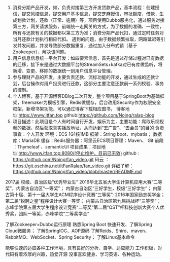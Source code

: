 1. 消费分期产品开发，如，负责对接第三方开发贷款产品，基本流程：创建授信，提交风控信息，提交用户基本信息，提交芝麻授信，审批额度，借款，生成划款计划，还款（正常、逾期）等，项目使用Dubbo服务化，通过服务对接第三方，网关请求服务，前端统一走网关的方式，为了数据的准确、一致性，所有与还款有关的数据都以第三方为准；消费分期产品代扣，通过定时任务对当月还款计划执行相应代扣。
  遇到的问题，由于数据频繁拉取，网路延迟等引发并发问题，并发导致部分数据重复，通过加入分布式锁（基于Zookeeper），解决该问题。
2. 用户信息信息统一平台开发：如四要素信息，首先是通过存储过程对已有数据的迁移，接下来是通过大数据平台的StreamSets+kafka对已有库做监听，将新增、变更、移除的数据统一到用户信息平台管理。
3. 参与理财产品的开发，主要负责还款、流标功能的开发，通过生成的还款计划，后台操作对用户投资进行还款，这部分主要注意还款前一系列校验、事务的控制。
4. 个人博客，基于开源博客DBlog二次开发，整个项目基于SpringBoot为基础框架，freemaker为模板引擎，Redis做缓存，后台改用Security作为权限安全框架，新增书架功能，可以通过博客下载相应图书，
博客地址:https://www.itfan.top
github:https://github.com/Noing/ralap-blog
5. 项目描述：此项目是个人有时间自行开发，娱乐为主，主要功能：爬取乐视视频的数据，然后获取真实播放地址，从而达到“去广告”、“去会员”的目的
   负责事宜：个人开发 
                 环境：ECS  1G1核1MB
                 框架：String boot、mybatis； 
                 数据库：MariaDB 
                 缓存：Redis服务器：阿里云ECS项目管理：Maven、  Git 
                 前段 ：Thymeleaf 、semanticUI
   项目成果：项目地址:http://www.itfan.top:8080/(停止维护，目前已无效)
                    github : https://github.com/Noing/fan_video.git 
                    码云 ：https://git.oschina.net/itFanRalap/fan_video.git
   详细了解：https://github.com/Noing/fan_video/blob/master/README.md


2017届 校级、自治区级“优秀毕业生”
2016华北五省大学生计算机应用大赛“二等奖”，内蒙古自治区“一等奖”；
内蒙古自治区“三好学生，校级“三好学生”； 
内蒙古第十届、第十一届大学生ACM程序设计竞赛“三等奖”;
2016年国家励志奖学金； 
第二届“锐聘之星”程序设计大赛一等奖；
内蒙古自治区第九届挑战杯“三等奖”； 
赤峰学院第五届大学生程序设计竞赛“二等奖”第二届“QST”杯科技创新大赛个人优秀奖，团队一等奖，赤峰学院“二等奖学金”


了解Zookeeper+Dubbo运行原理
熟悉Spring Boot 快速开发、了解Spring Cloud微服务；
了解SpringIOC、AOP源码
了解Reids、Shiro、maven、RabbitMQ、WebSocket、Spring Security；
了解Linux基本命令

能够快速的适应各种工作环境，具有良好的分析、自学、适应能力
工作积极，对代码有着浓厚的兴趣，热爱开源
没事喜欢健身、学习英语、各种运动。


  